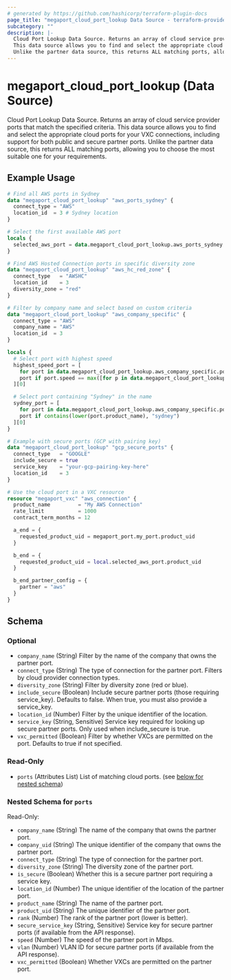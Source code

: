 ```yaml
---
# generated by https://github.com/hashicorp/terraform-plugin-docs
page_title: "megaport_cloud_port_lookup Data Source - terraform-provider-megaport"
subcategory: ""
description: |-
  Cloud Port Lookup Data Source. Returns an array of cloud service provider ports that match the specified criteria.
  This data source allows you to find and select the appropriate cloud ports for your VXC connections, including support for both public and secure partner ports.
  Unlike the partner data source, this returns ALL matching ports, allowing you to choose the most suitable one for your requirements.
---
```


# megaport_cloud_port_lookup (Data Source)

Cloud Port Lookup Data Source. Returns an array of cloud service provider ports that match the specified criteria. 
This data source allows you to find and select the appropriate cloud ports for your VXC connections, including support for both public and secure partner ports.
Unlike the partner data source, this returns ALL matching ports, allowing you to choose the most suitable one for your requirements.

## Example Usage

```terraform
# Find all AWS ports in Sydney
data "megaport_cloud_port_lookup" "aws_ports_sydney" {
  connect_type = "AWS"
  location_id  = 3 # Sydney location
}

# Select the first available AWS port
locals {
  selected_aws_port = data.megaport_cloud_port_lookup.aws_ports_sydney.ports[0]
}

# Find AWS Hosted Connection ports in specific diversity zone
data "megaport_cloud_port_lookup" "aws_hc_red_zone" {
  connect_type   = "AWSHC"
  location_id    = 3
  diversity_zone = "red"
}

# Filter by company name and select based on custom criteria
data "megaport_cloud_port_lookup" "aws_company_specific" {
  connect_type = "AWS"
  company_name = "AWS"
  location_id  = 3
}

locals {
  # Select port with highest speed
  highest_speed_port = [
    for port in data.megaport_cloud_port_lookup.aws_company_specific.ports :
    port if port.speed == max([for p in data.megaport_cloud_port_lookup.aws_company_specific.ports : p.speed]...)
  ][0]

  # Select port containing "Sydney" in the name
  sydney_port = [
    for port in data.megaport_cloud_port_lookup.aws_company_specific.ports :
    port if contains(lower(port.product_name), "sydney")
  ][0]
}

# Example with secure ports (GCP with pairing key)
data "megaport_cloud_port_lookup" "gcp_secure_ports" {
  connect_type   = "GOOGLE"
  include_secure = true
  service_key    = "your-gcp-pairing-key-here"
  location_id    = 3
}

# Use the cloud port in a VXC resource
resource "megaport_vxc" "aws_connection" {
  product_name         = "My AWS Connection"
  rate_limit           = 1000
  contract_term_months = 12

  a_end = {
    requested_product_uid = megaport_port.my_port.product_uid
  }

  b_end = {
    requested_product_uid = local.selected_aws_port.product_uid
  }

  b_end_partner_config = {
    partner = "aws"
  }
}
```

<!-- schema generated by tfplugindocs -->
## Schema

### Optional

- `company_name` (String) Filter by the name of the company that owns the partner port.
- `connect_type` (String) The type of connection for the partner port. Filters by cloud provider connection types.
- `diversity_zone` (String) Filter by diversity zone (red or blue).
- `include_secure` (Boolean) Include secure partner ports (those requiring service_key). Defaults to false. When true, you must also provide a service_key.
- `location_id` (Number) Filter by the unique identifier of the location.
- `service_key` (String, Sensitive) Service key required for looking up secure partner ports. Only used when include_secure is true.
- `vxc_permitted` (Boolean) Filter by whether VXCs are permitted on the port. Defaults to true if not specified.

### Read-Only

- `ports` (Attributes List) List of matching cloud ports. (see [below for nested schema](#nestedatt--ports))

<a id="nestedatt--ports"></a>
### Nested Schema for `ports`

Read-Only:

- `company_name` (String) The name of the company that owns the partner port.
- `company_uid` (String) The unique identifier of the company that owns the partner port.
- `connect_type` (String) The type of connection for the partner port.
- `diversity_zone` (String) The diversity zone of the partner port.
- `is_secure` (Boolean) Whether this is a secure partner port requiring a service key.
- `location_id` (Number) The unique identifier of the location of the partner port.
- `product_name` (String) The name of the partner port.
- `product_uid` (String) The unique identifier of the partner port.
- `rank` (Number) The rank of the partner port (lower is better).
- `secure_service_key` (String, Sensitive) Service key for secure partner ports (if available from the API response).
- `speed` (Number) The speed of the partner port in Mbps.
- `vlan` (Number) VLAN ID for secure partner ports (if available from the API response).
- `vxc_permitted` (Boolean) Whether VXCs are permitted on the partner port.

